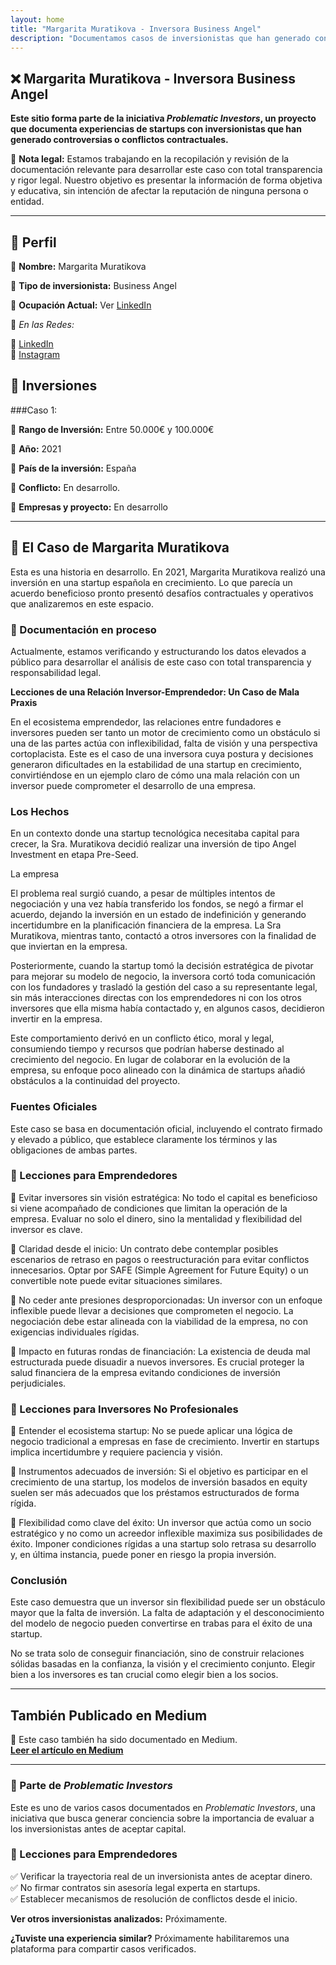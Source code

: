 ```yaml
---
layout: home
title: "Margarita Muratikova - Inversora Business Angel"
description: "Documentamos casos de inversionistas que han generado controversias o conflictos contractuales en startups."
---
```


## ❌ Margarita Muratikova - Inversora Business Angel

**Este sitio forma parte de la iniciativa _Problematic Investors_, un proyecto que documenta experiencias de startups con inversionistas que han generado controversias o conflictos contractuales.**  

📢 **Nota legal:** Estamos trabajando en la recopilación y revisión de la documentación relevante para desarrollar este caso con total transparencia y rigor legal. Nuestro objetivo es presentar la información de forma objetiva y educativa, sin intención de afectar la reputación de ninguna persona o entidad.  

---

## 📍 Perfil  
🔹 **Nombre:** Margarita Muratikova  

🔹 **Tipo de inversionista:** Business Angel  

🔹 **Ocupación Actual:** Ver [LinkedIn](https://es.linkedin.com/in/margarita-muratikova) 

🔹 *En las Redes:* 

🔗 [LinkedIn](https://es.linkedin.com/in/margarita-muratikova)  
🔗 [Instagram](https://www.instagram.com/jackie_gva)  

## 📍 Inversiones

###Caso 1:

🔹 **Rango de Inversión:** Entre 50.000€ y 100.000€

🔹 **Año:** 2021  

🔹 **País de la inversión:** España

🔹 **Conflicto:** En desarrollo. 

🔹 **Empresas y proyecto:** En desarrollo  

---

## 📖 El Caso de Margarita Muratikova  
Esta es una historia en desarrollo. En 2021, Margarita Muratikova realizó una inversión en una startup española en crecimiento. Lo que parecía un acuerdo beneficioso pronto presentó desafíos contractuales y operativos que analizaremos en este espacio.  

### 📝 Documentación en proceso  
Actualmente, estamos verificando y estructurando los datos elevados a público para desarrollar el análisis de este caso con total transparencia y responsabilidad legal.  

**Lecciones de una Relación Inversor-Emprendedor: Un Caso de Mala Praxis**

En el ecosistema emprendedor, las relaciones entre fundadores e inversores pueden ser tanto un motor de crecimiento como un obstáculo si una de las partes actúa con inflexibilidad, falta de visión y una perspectiva cortoplacista. Este es el caso de una inversora cuya postura y decisiones generaron dificultades en la estabilidad de una startup en crecimiento, convirtiéndose en un ejemplo claro de cómo una mala relación con un inversor puede comprometer el desarrollo de una empresa.

### **Los Hechos**

En un contexto donde una startup tecnológica necesitaba capital para crecer, la Sra. Muratikova decidió realizar una inversión de tipo Angel Investment en etapa Pre-Seed.

La empresa 

El problema real surgió cuando, a pesar de múltiples intentos de negociación y una vez había transferido los fondos, se negó a firmar el acuerdo, dejando la inversión en un estado de indefinición y generando incertidumbre en la planificación financiera de la empresa.
La Sra Muratikova, mientras tanto, contactó a otros inversores con la finalidad de que inviertan en la empresa.

Posteriormente, cuando la startup tomó la decisión estratégica de pivotar para mejorar su modelo de negocio, la inversora cortó toda comunicación con los fundadores y trasladó la gestión del caso a su representante legal, sin más interacciones directas con los emprendedores ni con los otros inversores que ella misma había contactado y, en algunos casos, decidieron invertir en la empresa. 

Este comportamiento derivó en un conflicto ético, moral y legal, consumiendo tiempo y recursos que podrían haberse destinado al crecimiento del negocio. En lugar de colaborar en la evolución de la empresa, su enfoque poco alineado con la dinámica de startups añadió obstáculos a la continuidad del proyecto.

### **Fuentes Oficiales**

Este caso se basa en documentación oficial, incluyendo el contrato firmado y elevado a público, que establece claramente los términos y las obligaciones de ambas partes.

### **📖 Lecciones para Emprendedores**

🔹 Evitar inversores sin visión estratégica: No todo el capital es beneficioso si viene acompañado de condiciones que limitan la operación de la empresa. Evaluar no solo el dinero, sino la mentalidad y flexibilidad del inversor es clave.

🔹 Claridad desde el inicio: Un contrato debe contemplar posibles escenarios de retraso en pagos o reestructuración para evitar conflictos innecesarios. Optar por SAFE (Simple Agreement for Future Equity) o un convertible note puede evitar situaciones similares.

🔹 No ceder ante presiones desproporcionadas: Un inversor con un enfoque inflexible puede llevar a decisiones que comprometen el negocio. La negociación debe estar alineada con la viabilidad de la empresa, no con exigencias individuales rígidas.

🔹 Impacto en futuras rondas de financiación: La existencia de deuda mal estructurada puede disuadir a nuevos inversores. Es crucial proteger la salud financiera de la empresa evitando condiciones de inversión perjudiciales.

 ### **📖 Lecciones para Inversores No Profesionales**

🔹 Entender el ecosistema startup: No se puede aplicar una lógica de negocio tradicional a empresas en fase de crecimiento. Invertir en startups implica incertidumbre y requiere paciencia y visión.

🔹 Instrumentos adecuados de inversión: Si el objetivo es participar en el crecimiento de una startup, los modelos de inversión basados en equity suelen ser más adecuados que los préstamos estructurados de forma rígida.

🔹 Flexibilidad como clave del éxito: Un inversor que actúa como un socio estratégico y no como un acreedor inflexible maximiza sus posibilidades de éxito. Imponer condiciones rígidas a una startup solo retrasa su desarrollo y, en última instancia, puede poner en riesgo la propia inversión.

### **Conclusión**

Este caso demuestra que un inversor sin flexibilidad puede ser un obstáculo mayor que la falta de inversión. La falta de adaptación y el desconocimiento del modelo de negocio pueden convertirse en trabas para el éxito de una startup.

No se trata solo de conseguir financiación, sino de construir relaciones sólidas basadas en la confianza, la visión y el crecimiento conjunto. Elegir bien a los inversores es tan crucial como elegir bien a los socios.

---

## También Publicado en Medium  

📌 Este caso también ha sido documentado en Medium.  
**[Leer el artículo en Medium](https://medium.com/@margaritamuratikova/caso-margarita-muratikova-lo-que-los-emprendedores-deben-saber-bb31141aac22)**  

---

### 📂 Parte de *Problematic Investors*  
Este es uno de varios casos documentados en *Problematic Investors*, una iniciativa que busca generar conciencia sobre la importancia de evaluar a los inversionistas antes de aceptar capital.

### 📌 Lecciones para Emprendedores  
✅ Verificar la trayectoria real de un inversionista antes de aceptar dinero.  
✅ No firmar contratos sin asesoría legal experta en startups.  
✅ Establecer mecanismos de resolución de conflictos desde el inicio.  

**Ver otros inversionistas analizados:** Próximamente.  

**¿Tuviste una experiencia similar?** Próximamente habilitaremos una plataforma para compartir casos verificados.  
